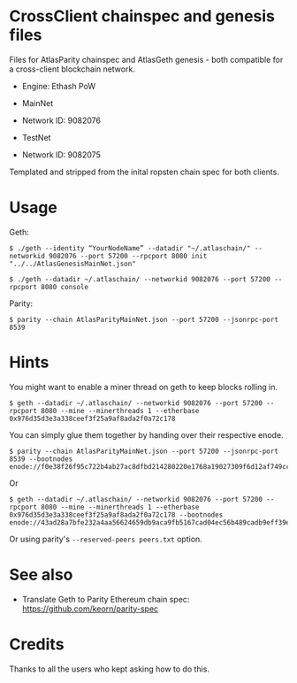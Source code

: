# CrossClient chainspec and genesis files

Files for AtlasParity chainspec and AtlasGeth genesis - both compatible for a cross-client blockchain network.

- Engine: Ethash PoW

- MainNet 
- Network ID: 9082076

- TestNet
- Network ID: 9082075

Templated and stripped from the inital ropsten chain spec for both clients.

# Usage

Geth:

    $ ./geth --identity “YourNodeName” --datadir "~/.atlaschain/" --networkid 9082076 --port 57200 --rpcport 8080 init "../../AtlasGenesisMainNet.json"

    $ ./geth --datadir ~/.atlaschain/ --networkid 9082076 --port 57200 --rpcport 8080 console

Parity:

    $ parity --chain AtlasParityMainNet.json --port 57200 --jsonrpc-port 8539
     
# Hints

You might want to enable a miner thread on geth to keep blocks rolling in.

    $ geth --datadir ~/.atlaschain/ --networkid 9082076 --port 57200 --rpcport 8080 --mine --minerthreads 1 --etherbase 0x976d35d3e3a338ceef3f25a9af8ada2f0a72c178

You can simply glue them together by handing over their respective enode.

    $ parity --chain AtlasParityMainNet.json --port 57200 --jsonrpc-port 8539 --bootnodes enode://f0e38f26f95c722b4ab27ac8dfbd214280220e1768a19027309f6d12af749cca02fcbbf859dc84b3af05f98de433f78684d4d308c2d52aa357d5f4e0ae08cb4f@127.0.0.1:57200
    
Or

    $ geth --datadir ~/.atlaschain/ --networkid 9082076 --port 57200 --rpcport 8080 --mine --minerthreads 1 --etherbase 0x976d35d3e3a338ceef3f25a9af8ada2f0a72c178 --bootnodes enode://43ad28a7bfe232a4aa56624659db9aca9fb5167cad04ec56b489cadb9eff39ef241be526dacfc7951f252adbfb99b3eb864c3743a576bc1d59b0101994fa08d6@127.0.0.1:57200

Or using parity's `--reserved-peers peers.txt` option.

# See also

- Translate Geth to Parity Ethereum chain spec: https://github.com/keorn/parity-spec

# Credits

Thanks to all the users who kept asking how to do this.
